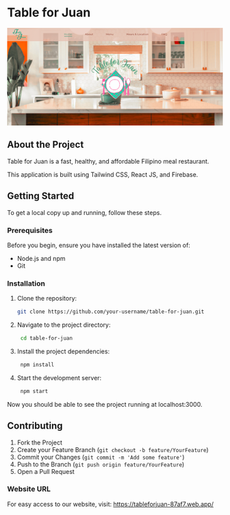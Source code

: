 # Table for Juan 

![Table for Juan](./src/images/ss.png)

## About the Project

Table for Juan is a fast, healthy, and affordable Filipino meal restaurant.

This application is built using Tailwind CSS, React JS, and Firebase. 

## Getting Started

To get a local copy up and running, follow these steps. 

### Prerequisites

Before you begin, ensure you have installed the latest version of:

- Node.js and npm
- Git

### Installation

1. Clone the repository:
   ```bash
   git clone https://github.com/your-username/table-for-juan.git

2. Navigate to the project directory:
   ```bash
    cd table-for-juan
3. Install the project dependencies:
   ```bash
    npm install
5. Start the development server:
   ```bash
    npm start

Now you should be able to see the project running at localhost:3000. 

## Contributing

1. Fork the Project
2. Create your Feature Branch (`git checkout -b feature/YourFeature`)
3. Commit your Changes (`git commit -m 'Add some feature'`)
4. Push to the Branch (`git push origin feature/YourFeature`)
5. Open a Pull Request

### Website URL

For easy access to our website, visit: https://tableforjuan-87af7.web.app/
